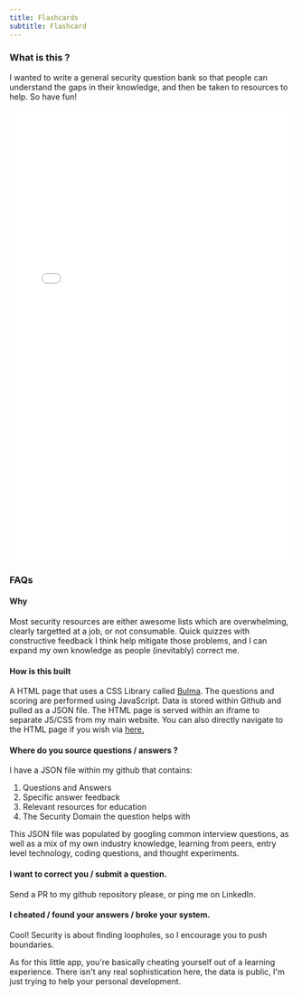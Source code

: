```yaml
---
title: Flashcards
subtitle: Flashcard
---
```


### What is this ?

I wanted to write a general security question bank so that people can understand the gaps in their knowledge, and then be taken to resources to help. So have fun! 

<iframe src="../flash.html" width="100%" height="800" frameBorder="0"></iframe>

### FAQs

#### Why

Most security resources are either awesome lists which are overwhelming, clearly targetted at a job, or not consumable. Quick quizzes with constructive feedback I think help mitigate those problems, and I can expand my own knowledge as people (inevitably) correct me.

#### How is this built

A HTML page that uses a CSS Library called [Bulma](https://bulma.io). The questions and scoring are performed using JavaScript. Data is stored within Github and pulled as a JSON file. The HTML page is served within an iframe to separate JS/CSS from my main website. You can also directly navigate to the HTML page if you wish via [here.](https://www.colecornford.com/flash.html)

#### Where do you source questions / answers ?

I have a JSON file within my github that contains:

1. Questions and Answers
2. Specific answer feedback
3. Relevant resources for education
4. The Security Domain the question helps with

This JSON file was populated by googling common interview questions, as well as a mix of my own industry knowledge, learning from peers, entry level technology, coding questions, and thought experiments.

#### I want to correct you / submit a question.

Send a PR to my github repository please, or ping me on LinkedIn.

#### I cheated / found your answers / broke your system.

Cool! Security is about finding loopholes, so I encourage you to push boundaries. 

As for this little app, you're basically cheating yourself out of a learning experience. There isn't any real sophistication here, the data is public, I'm just trying to help your personal development.
